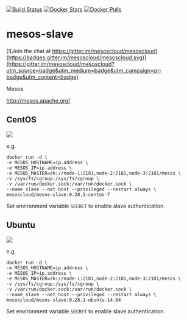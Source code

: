 [![Build Status](https://travis-ci.org/mesoscloud/mesos-slave.svg?branch=master)](https://travis-ci.org/mesoscloud/mesos-slave)
[![Docker Stars](https://img.shields.io/docker/stars/mesoscloud/mesos-slave.svg)](https://hub.docker.com/r/mesoscloud/mesos-slave/)
[![Docker Pulls](https://img.shields.io/docker/pulls/mesoscloud/mesos-slave.svg)](https://hub.docker.com/r/mesoscloud/mesos-slave/)

# mesos-slave

[![Join the chat at https://gitter.im/mesoscloud/mesoscloud](https://badges.gitter.im/mesoscloud/mesoscloud.svg)](https://gitter.im/mesoscloud/mesoscloud?utm_source=badge&utm_medium=badge&utm_campaign=pr-badge&utm_content=badge)

Mesos

http://mesos.apache.org/

## CentOS

[![](https://badge.imagelayers.io/mesoscloud/mesos-slave:0.28.1-centos-7.svg)](https://imagelayers.io/?images=mesoscloud/mesos-slave:0.28.1-centos-7)

e.g.

```
docker run -d \
-e MESOS_HOSTNAME=ip.address \
-e MESOS_IP=ip.address \
-e MESOS_MASTER=zk://node-1:2181,node-2:2181,node-3:2181/mesos \
-v /sys/fs/cgroup:/sys/fs/cgroup \
-v /var/run/docker.sock:/var/run/docker.sock \
--name slave --net host --privileged --restart always \
mesoscloud/mesos-slave:0.28.1-centos-7
```

Set environment variable `SECRET` to enable slave authentication.

## Ubuntu

[![](https://badge.imagelayers.io/mesoscloud/mesos-slave:0.28.1-ubuntu-14.04.svg)](https://imagelayers.io/?images=mesoscloud/mesos-slave:0.28.1-ubuntu-14.04)

e.g.

```
docker run -d \
-e MESOS_HOSTNAME=ip.address \
-e MESOS_IP=ip.address \
-e MESOS_MASTER=zk://node-1:2181,node-2:2181,node-3:2181/mesos \
-v /sys/fs/cgroup:/sys/fs/cgroup \
-v /var/run/docker.sock:/var/run/docker.sock \
--name slave --net host --privileged --restart always \
mesoscloud/mesos-slave:0.28.1-ubuntu-14.04
```

Set environment variable `SECRET` to enable slave authentication.
